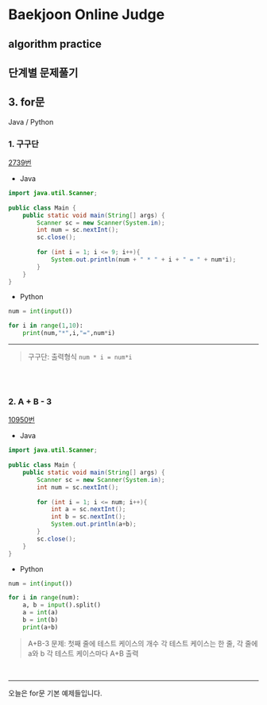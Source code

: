 # Baekjoon Online Judge

## algorithm practice

## 단계별 문제풀기

## 3. for문

Java / Python
<br>

### 1. 구구단
[2739번](https://www.acmicpc.net/problem/2739) 

- Java
```java
import java.util.Scanner;
 
public class Main {
	public static void main(String[] args) {
		Scanner sc = new Scanner(System.in);
		int num = sc.nextInt();
		sc.close();
        
		for (int i = 1; i <= 9; i++){
			System.out.println(num + " * " + i + " = " + num*i);
		}      
	}
}
```


- Python
~~~~python
num = int(input())

for i in range(1,10):
    print(num,"*",i,"=",num*i)
~~~~

---
>구구단: 출력형식 `num * i = num*i`

<br><br>

### 2. A + B - 3
[10950번](https://www.acmicpc.net/problem/10950) 

- Java
~~~java
import java.util.Scanner;
 
public class Main {
	public static void main(String[] args) {
		Scanner sc = new Scanner(System.in);
		int num = sc.nextInt();
		
		for (int i = 1; i <= num; i++){
			int a = sc.nextInt();
			int b = sc.nextInt();
			System.out.println(a+b);
		}      
		sc.close();
	}
}
~~~

- Python
```python
num = int(input())

for i in range(num):
    a, b = input().split()
    a = int(a)
    b = int(b)
    print(a+b)
```
> A+B-3 문제:
첫째 줄에 테스트 케이스의 개수
각 테스트 케이스는 한 줄, 각 줄에 a와 b
각 테스트 케이스마다 A+B 출력

<br>

---
오늘은 for문 기본 예제들입니다.
